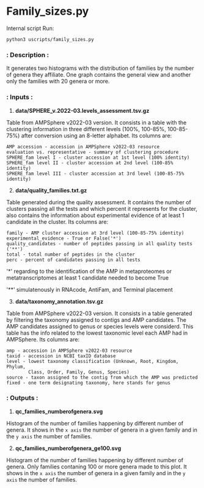 # Family_sizes.py

Internal script
Run:

```
python3 uscripts/family_sizes.py
```

### : Description :

It generates two histograms with the distribution of families by the number of 
genera they affiliate. One graph contains the general view and another only the
families with 20 genera or more.

### : Inputs :

1. **data/SPHERE_v.2022-03.levels_assessment.tsv.gz**

Table from AMPSphere v2022-03 version. It consists in a table with the clustering 
information in three different levels (100%, 100-85%, 100-85-75%) after conversion 
using an 8-letter alphabet. Its columns are:

    AMP accession - accession in AMPSphere v2022-03 resource
    evaluation vs. representative - summary of clustering procedure
    SPHERE_fam level I - cluster accession at 1st level (100% identity)
    SPHERE_fam level II - cluster accession at 2nd level (100-85% identity)
    SPHERE_fam level III - cluster accession at 3rd level (100-85-75% identity)

2. **data/quality_families.txt.gz**

Table generated during the quality assessment. It contains the number of clusters
passing all the tests and which percent it represents for the cluster, also
contains the information about experimental evidence of at least 1 candidate in the
cluster. Its columns are:

    family - AMP cluster accession at 3rd level (100-85-75% identity)
    experimental_evidence - True or False('*')
    quality_candidates - number of peptides passing in all quality tests ('**')
    total - total number of peptides in the cluster
    perc - percent of candidates passing in all tests

'*'  regarding to the identification of the AMP in metaproteomes or metatranscriptomes
   at least 1 candidate needed to become True

'**' simulatenously in RNAcode, AntiFam, and Terminal placement

3. **data/taxonomy_annotation.tsv.gz**

Table from AMPSphere v2022-03 version. It consists in a table generated by filtering
the taxonomy assigned to contigs and AMP candidates. The AMP candidates assigned to
genus or species levels were considerd. This table has the info related to the
lowest taxonomic level each AMP had in AMPSphere. Its columns are:
    
    amp - accession in AMPSphere v2022-03 resource
    taxid - accession in NCBI taxID database
    level - lowest taxonomy classification (Unknown, Root, Kingdom, Phylum,
            Class, Order, Family, Genus, Species)
    source - taxon assigned to the contig from which the AMP was predicted
    fixed - one term designating taxonomy, here stands for genus
    
### : Outputs :

1. **qc_families_numberofgenera.svg**

Histogram of the number of families happening by different number of genera.
It shows in the `x axis` the number of genera in a given family and in the `y axis`
the number of families.

2. **qc_families_numberofgenera_ge100.svg**

Histogram of the number of families happening by different number of genera.
Only families contaning 100 or more genera made to this plot.
It shows in the `x axis` the number of genera in a given family and in the `y axis`
the number of families.

